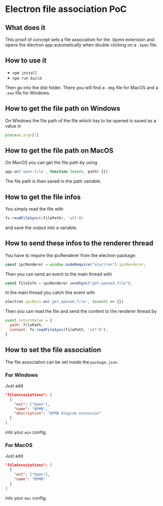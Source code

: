 # Electron file association PoC

## What does it

This proof of concept sets a file association for the .bpmn extension
and opens the electron app automatically when double clicking on a ```.bpmn```
file.

## How to use it

- ```npm install```
- ```npm run build```

Then go into the dist folder. There you will find a ```.dmg``` file for MacOS
and a ```.exe``` file for Windows.

## How to get the file path on Windows

On Windows the file path of the file which has to be opened is saved as a value
in 
```javascript
process.argv[1]
```

## How to get the file path on MacOS

On MacOS you can get the file path by using
```javascript
app.on('open-file', function (event, path) {})
```
The file path is then saved in the path variable.

## How to get the file infos

You simply read the file with
```javascript
fs.readFileSync(<filePath>, 'utf-8)
```
and save the output into a variable.

## How to send these infos to the renderer thread

You have to require the ipcRenderer from the electron package:
```javascript
const ipcRenderer = window.nodeRequire("electron").ipcRenderer;
```
Then you can send an event to the main thread with
```javascript
const fileInfo = ipcRenderer.sendSync("get_opened_file");
```

In the main thread you catch this event with
```javascript
electron.ipcMain.on('get_opened_file', (event) => {})
```
Then you can read the file and send the content to the renderer thread
by 
```javascript
event.returnValue = {
  path: filePath,
  content: fs.readFileSync(filePath, 'utf-8'),
}
```

## How to set the file association

The file association can be set inside the ```package.json```

### For Windows

Just add 
```json
"fileAssociations": [
  {
    "ext": ["bpmn"],
    "name": "BPMN",
    "description": "BPMN diagram extension"
  }
]
```
into your ```win``` config.

### For MacOS

Just add
```json
"fileAssociations": [
  {
    "ext": ["bpmn"],
    "name": "BPMN"
  }
]
```
into your ```mac``` config.